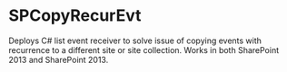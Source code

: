 # SPCopyRecurEvt
Deploys C# list event receiver to solve issue of copying events with recurrence to a different site or site collection.
Works in both SharePoint 2013 and SharePoint 2013.
